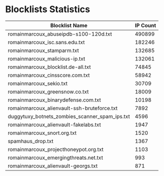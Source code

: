 # Blocklists Statistics
| Blocklist Name | IP Count |
|----|----|
| romainmarcoux_abuseipdb-s100-120d.txt | 490899 |
| romainmarcoux_isc.sans.edu.txt | 182246 |
| romainmarcoux_stamparm.txt | 132685 |
| romainmarcoux_malicious-ip.txt | 132061 |
| romainmarcoux_blocklist.de-all.txt | 74845 |
| romainmarcoux_cinsscore.com.txt | 58942 |
| romainmarcoux_sekio.txt | 30709 |
| romainmarcoux_greensnow.co.txt | 18009 |
| romainmarcoux_binarydefense.com.txt | 10198 |
| romainmarcoux_alienvault-ssh-bruteforce.txt | 7892 |
| duggytuxy_botnets_zombies_scanner_spam_ips.txt | 4596 |
| romainmarcoux_alienvault-fakelabs.txt | 1947 |
| romainmarcoux_snort.org.txt | 1520 |
| spamhaus_drop.txt | 1367 |
| romainmarcoux_projecthoneypot.org.txt | 1103 |
| romainmarcoux_emergingthreats.net.txt | 993 |
| romainmarcoux_alienvault-georgs.txt | 871 |
